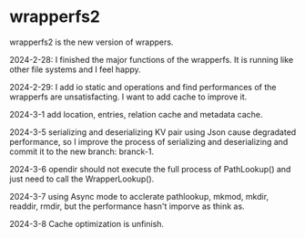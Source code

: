 # wrapperfs2
wrapperfs2 is the new version of wrappers.

2024-2-28: I finished the major functions of the wrapperfs. It is running like other file systems and I feel happy.


2024-2-29: I add io static and operations and find performances of the wrapperfs are unsatisfacting. I want to add cache to improve it.

2024-3-1 add location, entries, relation cache and metadata cache.

2024-3-5 serializing and deserializing KV pair using Json cause degradated performance, so I improve the process of serializing and deserializing and commit it to the new branch: branck-1.

2024-3-6 opendir should not execute the full process of PathLookup() and just need to call the WrapperLookup().


2024-3-7 using Async mode to acclerate pathlookup, mkmod, mkdir, readdir, rmdir, but the performance hasn't imporve as think as.


2024-3-8 Cache optimization is unfinish.